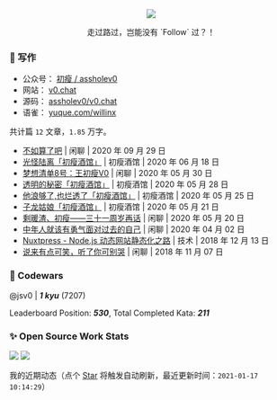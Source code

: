 <div align="center">
  <a href="https://github.com/willin/willin" target="_blank"><img src="https://hits.b3log.org/willin/willin.svg"></a>
  <br>
	<p>走过路过，岂能没有 `Follow` 过？！</p>
</div>

### :notebook: 写作

- 公众号： [初瘦 / assholev0](https://v0.chat/qr.png)
- 网站： [v0.chat](https://v0.chat)
- 源码： [assholev0/v0.chat](https://github.com/assholev0)
- 语雀： [yuque.com/willinx](https://www.yuque.com/willinx)

共计篇 `12` 文章，`1.85` 万字。

- [不如算了吧](https://v0.chat/p/fxxk-shiwangme/) | 闲聊 | 2020 年 09 月 29 日
- [光怪陆离「初瘦酒馆」](https://v0.chat/p/long-live/) | 初瘦酒馆 | 2020 年 06 月 18 日
- [梦想清单8号：王初瘦V0](https://v0.chat/p/dream-list/) | 闲聊 | 2020 年 05 月 30 日
- [透明的秘密「初瘦酒馆」](https://v0.chat/p/transparent-secret/) | 初瘦酒馆 | 2020 年 05 月 28 日
- [他浪够了,也烂透了「初瘦酒馆」](https://v0.chat/p/sun-of-beach/) | 初瘦酒馆 | 2020 年 05 月 25 日
- [子龙姑娘「初瘦酒馆」](https://v0.chat/p/zilong-is-a-girl/) | 初瘦酒馆 | 2020 年 05 月 21 日
- [剩暖渣、初瘦——三十一周岁再话](https://v0.chat/p/31st-birth/) | 闲聊 | 2020 年 05 月 20 日
- [中年人就该有勇气面对过去的自己](https://v0.chat/p/hello-lynkco/) | 闲聊 | 2020 年 04 月 02 日
- [Nuxtpress - Node.js 动态网站静态化之路](https://v0.chat/p/nuxtpress/) | 技术 | 2018 年 12 月 13 日
- [说来有点可笑，听了你可别哭](https://v0.chat/p/funny-stories-cant-u-cry/) | 闲聊 | 2018 年 11 月 07 日


### :punch: Codewars

@jsv0 | ***1 kyu*** (7207)

Leaderboard Position: ***530***, Total Completed Kata: ***211***

### :sparkles: Open Source Work Stats

![](https://github-readme-stats.vercel.app/api?username=willin&show_icons=true&theme=gruvbox) ![](https://github-readme-stats.vercel.app/api/top-langs/?username=willin&layout=compact&theme=gruvbox) 


我的近期动态（点个 [Star](https://github.com/willin/willin) 将触发自动刷新，最近更新时间：`2021-01-17 10:14:29`）
